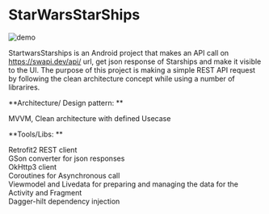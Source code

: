 # StarWarsStarShips
![demo](https://user-images.githubusercontent.com/17979110/158035375-36d2af14-1d25-496d-8923-082546d791e9.gif)

StartwarsStarships is an Android project that makes an API call on https://swapi.dev/api/ url, get json response of Starships and make it visible to the UI.
The purpose of this project is making a simple REST API request by following the clean architecture concept while using a number of librarires.


**Architecture/ Design pattern: **

MVVM, Clean architecture with defined Usecase 

**Tools/Libs: **

Retrofit2 REST client\
GSon converter for json responses\
OkHttp3 client\
Coroutines for Asynchronous call\
Viewmodel and Livedata for preparing and managing the data for the Activity and Fragment\
Dagger-hilt dependency injection

